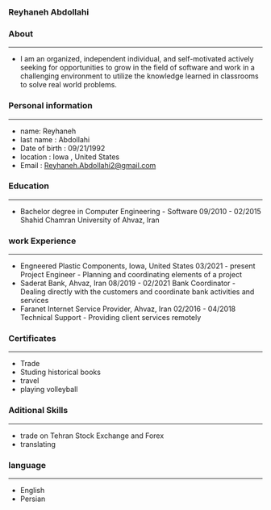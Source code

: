 
### Reyhaneh Abdollahi


### About

---
+ I am an organized, independent individual, and self-motivated actively seeking for opportunities to grow in the field of software and work in a challenging environment to         utilize the knowledge learned in classrooms to solve real world problems.


### Personal information

---
+ name: Reyhaneh
+ last name : Abdollahi
+ Date of birth : 09/21/1992
+ location : Iowa , United States
+ Email : Reyhaneh.Abdollahi2@gmail.com


### Education

---

* Bachelor degree in Computer Engineering - Software  09/2010 - 02/2015   
         Shahid Chamran University of Ahvaz, Iran                                                                                                             

### work Experience

---
+ Engneered Plastic Components, Iowa, United States 03/2021 - present
         Project Engineer - Planning and coordinating elements of a project
+ Saderat Bank, Ahvaz, Iran 08/2019 - 02/2021
         Bank Coordinator - Dealing directly with the customers and coordinate bank activities and services
+ Faranet Internet Service Provider, Ahvaz, Iran 02/2016 - 04/2018
         Technical Support - Providing client services remotely


### Certificates

---
+ Trade
+ Studing historical books
+ travel 
+ playing volleyball


### Aditional Skills

---
+ trade on Tehran Stock Exchange and Forex
+ translating


### language

---
+ English
+ Persian

